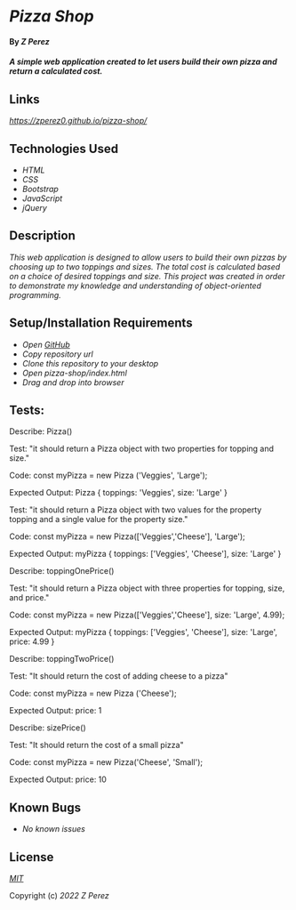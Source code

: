 # _Pizza Shop_

#### By _**Z Perez**_

#### _A simple web application created to let users build their own pizza and return a calculated cost._

## Links

_https://zperez0.github.io/pizza-shop/_

## Technologies Used

* _HTML_
* _CSS_
* _Bootstrap_
* _JavaScript_
* _jQuery_

## Description

_This web application is designed to allow users to build their own pizzas by choosing up to two toppings and sizes. The total cost is calculated based on a choice of desired toppings and size. This project was created in order to demonstrate my knowledge and understanding of object-oriented programming._

## Setup/Installation Requirements

* _Open [GitHub](https://github.com/)_
* _Copy repository url_
* _Clone this repository to your desktop_
* _Open pizza-shop/index.html_
* _Drag and drop into browser_


## Tests:
Describe: Pizza()


Test: "it should return a Pizza object with two properties for topping and size."

Code: 
const myPizza = new Pizza ('Veggies', 'Large');

Expected Output: Pizza { toppings: 'Veggies', size: 'Large' }


Test: "it should return a Pizza object with two values for the property topping and a single value for the property size."

Code: 
const myPizza = new Pizza(['Veggies','Cheese'], 'Large');

Expected Output: myPizza { toppings: ['Veggies', 'Cheese'], size: 'Large' }


Describe: toppingOnePrice()

Test: "it should return a Pizza object with three properties for topping, size, and price."

Code: 
const myPizza = new Pizza(['Veggies','Cheese'], size: 'Large', 4.99);

Expected Output: myPizza { toppings: ['Veggies', 'Cheese'], size: 'Large', price: 4.99 }


Describe: toppingTwoPrice()

Test: "It should return the cost of adding cheese to a pizza" 

Code:
const myPizza = new Pizza ('Cheese');

Expected Output: price: 1


Describe: sizePrice()

Test: "It should return the cost of a small pizza"

Code:
const myPizza = new Pizza('Cheese', 'Small');

Expected Output: price: 10

## Known Bugs

* _No known issues_

## License

_[MIT](https://en.wikipedia.org/wiki/MIT_License)_

Copyright (c) _2022_ _Z Perez_